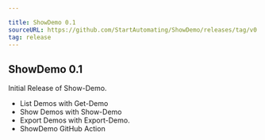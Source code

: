 ```yaml
---

title: ShowDemo 0.1
sourceURL: https://github.com/StartAutomating/ShowDemo/releases/tag/v0.1
tag: release
---
```

## ShowDemo 0.1 

Initial Release of Show-Demo.

* List Demos with Get-Demo
* Show Demos with Show-Demo
* Export Demos with Export-Demo.
* ShowDemo GitHub Action

